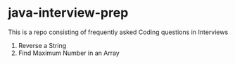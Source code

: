 # java-interview-prep
This is a repo consisting of frequently asked Coding questions in Interviews


1. Reverse a String
2. Find Maximum Number in an Array